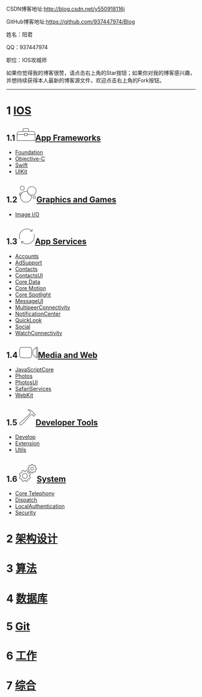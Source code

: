 CSDN博客地址:http://blog.csdn.net/y550918116j

GitHub博客地址:https://github.com/937447974/Blog

姓名：阳君

QQ：937447974

职位：IOS攻城师

如果你觉得我的博客很赞，请点击右上角的Star按钮；如果你对我的博客感兴趣，并想持续获得本人最新的博客源文件，欢迎点击右上角的Fork按钮。

---

# 1 [IOS](https://github.com/937447974/Blog/blob/master/IOS)

## 1.1 ![](https://raw.githubusercontent.com/937447974/Blog/master/Resources/2016101001.png)[App Frameworks](https://github.com/937447974/Blog/blob/master/IOS/App%20Frameworks)

- [Foundation](https://github.com/937447974/Blog/blob/master/IOS/App%20Frameworks/Foundation)
- [Objective-C](https://github.com/937447974/Blog/blob/master/IOS/App%20Frameworks/Objective-C)
- [Swift](https://github.com/937447974/Blog/blob/master/IOS/App%20Frameworks/Swift)
- [UIKit](https://github.com/937447974/Blog/blob/master/IOS/App%20Frameworks/UIKit)

## 1.2 ![](https://raw.githubusercontent.com/937447974/Blog/master/Resources/2016101003.png)[Graphics and Games](https://github.com/937447974/Blog/blob/master/IOS/Graphics%20and%20Games)

- [Image I/O](https://github.com/937447974/Blog/blob/master/IOS/Graphics%20and%20Games/Image%20I:O)

## 1.3 ![](https://raw.githubusercontent.com/937447974/Blog/master/Resources/2016101002.png)[App Services](https://github.com/937447974/Blog/blob/master/IOS/App%20Services)

- [Accounts](https://github.com/937447974/Blog/blob/master/IOS/App%20Services/Accounts)
- [AdSupport](https://github.com/937447974/Blog/blob/master/IOS/App%20Services/AdSupport)
- [Contacts](https://github.com/937447974/Blog/blob/master/IOS/App%20Services/Contacts)
- [ContactsUI](https://github.com/937447974/Blog/blob/master/IOS/App%20Services/ContactsUI)
- [Core Data](https://github.com/937447974/Blog/blob/master/IOS/App%20Services/Core%20Data)
- [Core Motion](https://github.com/937447974/Blog/blob/master/IOS/App%20Services/Core%20Motion)
- [Core Spotlight](https://github.com/937447974/Blog/blob/master/IOS/App%20Services/Core%20Spotlight)
- [MessageUI](https://github.com/937447974/Blog/blob/master/IOS/App%20Services/MessageUI)
- [MultipeerConnectivity](https://github.com/937447974/Blog/blob/master/IOS/App%20Services/MultipeerConnectivity)
- [NotificationCenter](https://github.com/937447974/Blog/blob/master/IOS/App%20Services/NotificationCenter)
- [QuickLook](https://github.com/937447974/Blog/blob/master/IOS/App%20Services/QuickLook)
- [Social](https://github.com/937447974/Blog/blob/master/IOS/App%20Services/Social)
- [WatchConnectivity](https://github.com/937447974/Blog/blob/master/IOS/App%20Services/WatchConnectivity)

## 1.4 ![](https://raw.githubusercontent.com/937447974/Blog/master/Resources/2016101004.png)[Media and Web](https://github.com/937447974/Blog/blob/master/IOS/Media%20and%20Web)

- [JavaScriptCore](https://github.com/937447974/Blog/blob/master/IOS/Media%20and%20Web/JavaScriptCore)
- [Photos](https://github.com/937447974/Blog/blob/master/IOS/Media%20and%20Web/Photos)
- [PhotosUI](https://github.com/937447974/Blog/blob/master/IOS/Media%20and%20Web/PhotosUI)
- [SafariServices](https://github.com/937447974/Blog/blob/master/IOS/Media%20and%20Web/SafariServices)
- [WebKit](https://github.com/937447974/Blog/blob/master/IOS/Media%20and%20Web/WebKit)

## 1.5 ![](https://raw.githubusercontent.com/937447974/Blog/master/Resources/2016101006.png)[Developer Tools](https://github.com/937447974/Blog/blob/master/IOS/Developer%20Tools)

- [Develop](https://github.com/937447974/Blog/blob/master/IOS/Developer%20Tools/Develop)
- [Extension](https://github.com/937447974/Blog/blob/master/IOS/Developer%20Tools/Extension)
- [Utils](https://github.com/937447974/Blog/blob/master/IOS/Developer%20Tools/Utils)

## 1.6 ![](https://raw.githubusercontent.com/937447974/Blog/master/Resources/2016101005.png)[System](https://github.com/937447974/Blog/blob/master/IOS/System)

- [Core Telephony](https://github.com/937447974/Blog/blob/master/IOS/System/Core%20Telephony)
- [Dispatch](https://github.com/937447974/Blog/blob/master/IOS/System/Dispatch)
- [LocalAuthentication](https://github.com/937447974/Blog/blob/master/IOS/System/LocalAuthentication)
- [Security](https://github.com/937447974/Blog/blob/master/IOS/System/Security)

# 2 [架构设计](https://github.com/937447974/Blog/blob/master/架构设计)

# 3 [算法](https://github.com/937447974/Blog/blob/master/算法)

# 4 [数据库](https://github.com/937447974/Blog/blob/master/数据库)

# 5 [Git](https://github.com/937447974/Blog/blob/master/Git)

# 6 [工作](https://github.com/937447974/Blog/blob/master/工作)

# 7 [综合](https://github.com/937447974/Blog/blob/master/综合)
